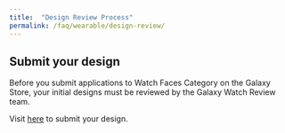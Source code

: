 ```yaml
---
title:  "Design Review Process"
permalink: /faq/wearable/design-review/
---
```


## Submit your design
Before you submit applications to Watch Faces Category on the Galaxy Store, your initial designs must be reviewed by the Galaxy Watch Review team.

Visit [here](https://developer.samsung.com/galaxy-watch) to submit your design.
